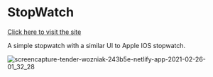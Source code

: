 # StopWatch

[Click here to visit the site](https://tender-wozniak-243b5e.netlify.app/)

A simple stopwatch with a similar UI to Apple IOS stopwatch.

![screencapture-tender-wozniak-243b5e-netlify-app-2021-02-26-01_32_28](https://user-images.githubusercontent.com/64744858/109210191-839eec00-77d2-11eb-811a-efe5b5a9cf7a.png)


